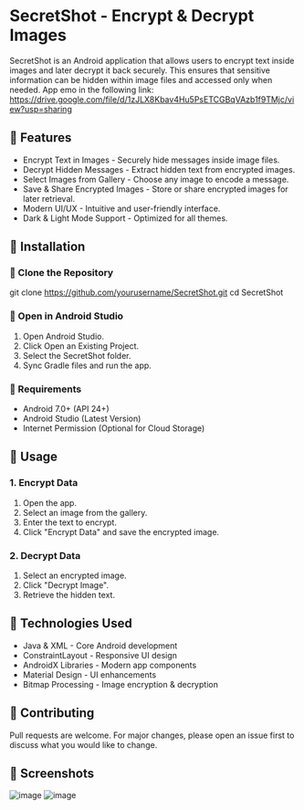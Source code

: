 # SecretShot - Encrypt & Decrypt Images

SecretShot is an Android application that allows users to encrypt text inside images and later decrypt it back securely. This ensures that sensitive information can be hidden within image files and accessed only when needed.
App emo in the following link: https://drive.google.com/file/d/1zJLX8Kbav4Hu5PsETCGBqVAzb1f9TMjc/view?usp=sharing

## 📌 Features
- Encrypt Text in Images - Securely hide messages inside image files.
- Decrypt Hidden Messages - Extract hidden text from encrypted images.
- Select Images from Gallery - Choose any image to encode a message.
- Save & Share Encrypted Images - Store or share encrypted images for later retrieval.
- Modern UI/UX - Intuitive and user-friendly interface.
- Dark & Light Mode Support - Optimized for all themes.

## 📌 Installation
### 🔹 Clone the Repository
git clone https://github.com/yourusername/SecretShot.git
cd SecretShot

### 🔹 Open in Android Studio
1. Open Android Studio.
2. Click Open an Existing Project.
3. Select the SecretShot folder.
4. Sync Gradle files and run the app.

### 🔹 Requirements
- Android 7.0+ (API 24+)
- Android Studio (Latest Version)
- Internet Permission (Optional for Cloud Storage)

## 📌 Usage
### 1. Encrypt Data
1. Open the app.
2. Select an image from the gallery.
3. Enter the text to encrypt.
4. Click "Encrypt Data" and save the encrypted image.

### 2. Decrypt Data
1. Select an encrypted image.
2. Click "Decrypt Image".
3. Retrieve the hidden text.


## 📌 Technologies Used
- Java & XML - Core Android development
- ConstraintLayout - Responsive UI design
- AndroidX Libraries - Modern app components
- Material Design - UI enhancements
- Bitmap Processing - Image encryption & decryption

## 📌 Contributing
Pull requests are welcome. For major changes, please open an issue first to discuss what you would like to change.

## 📌 Screenshots
![image](https://github.com/user-attachments/assets/19bdc031-987c-4c3c-b8e4-4db4c6f62507)
![image](https://github.com/user-attachments/assets/fad265de-4323-4840-b354-4614279d3f7c)

